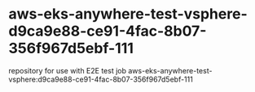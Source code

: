 # aws-eks-anywhere-test-vsphere-d9ca9e88-ce91-4fac-8b07-356f967d5ebf-111
repository for use with E2E test job aws-eks-anywhere-test-vsphere:d9ca9e88-ce91-4fac-8b07-356f967d5ebf-111
